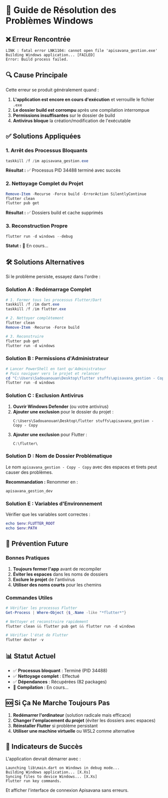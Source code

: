 # 🔧 Guide de Résolution des Problèmes Windows

## ❌ Erreur Rencontrée

```
LINK : fatal error LNK1104: cannot open file 'apisavana_gestion.exe'
Building Windows application... [FAILED]
Error: Build process failed.
```

## 🔍 Cause Principale

Cette erreur se produit généralement quand :
1. **L'application est encore en cours d'exécution** et verrouille le fichier `.exe`
2. **Le dossier build est corrompu** après une compilation interrompue
3. **Permissions insuffisantes** sur le dossier de build
4. **Antivirus bloque** la création/modification de l'exécutable

## ✅ Solutions Appliquées

### 1. **Arrêt des Processus Bloquants**
```powershell
taskkill /f /im apisavana_gestion.exe
```
**Résultat :** ✅ Processus PID 34488 terminé avec succès

### 2. **Nettoyage Complet du Projet**
```powershell
Remove-Item -Recurse -Force build -ErrorAction SilentlyContinue
flutter clean
flutter pub get
```
**Résultat :** ✅ Dossiers build et cache supprimés

### 3. **Reconstruction Propre**
```powershell
flutter run -d windows --debug
```
**Statut :** 🔄 En cours...

## 🛠️ Solutions Alternatives

Si le problème persiste, essayez dans l'ordre :

### Solution A : Redémarrage Complet
```powershell
# 1. Fermer tous les processus Flutter/Dart
taskkill /f /im dart.exe
taskkill /f /im flutter.exe

# 2. Nettoyer complètement
flutter clean
Remove-Item -Recurse -Force build

# 3. Reconstruire
flutter pub get
flutter run -d windows
```

### Solution B : Permissions d'Administrateur
```powershell
# Lancer PowerShell en tant qu'Administrateur
# Puis naviguer vers le projet et relancer
cd "C:\Users\Sadouanouan\Desktop\flutter stuffs\apisavana_gestion - Copy - Copy"
flutter run -d windows
```

### Solution C : Exclusion Antivirus
1. **Ouvrir Windows Defender** (ou votre antivirus)
2. **Ajouter une exclusion** pour le dossier du projet :
   ```
   C:\Users\Sadouanouan\Desktop\flutter stuffs\apisavana_gestion - Copy - Copy
   ```
3. **Ajouter une exclusion** pour Flutter :
   ```
   C:\flutter\
   ```

### Solution D : Nom de Dossier Problématique
Le nom `apisavana_gestion - Copy - Copy` avec des espaces et tirets peut causer des problèmes.

**Recommandation :** Renommer en :
```
apisavana_gestion_dev
```

### Solution E : Variables d'Environnement
Vérifier que les variables sont correctes :
```powershell
echo $env:FLUTTER_ROOT
echo $env:PATH
```

## 🎯 Prévention Future

### Bonnes Pratiques
1. **Toujours fermer l'app** avant de recompiler
2. **Éviter les espaces** dans les noms de dossiers
3. **Exclure le projet** de l'antivirus
4. **Utiliser des noms courts** pour les chemins

### Commandes Utiles
```powershell
# Vérifier les processus Flutter
Get-Process | Where-Object {$_.Name -like "*flutter*"}

# Nettoyer et reconstruire rapidement
flutter clean && flutter pub get && flutter run -d windows

# Vérifier l'état de Flutter
flutter doctor -v
```

## 📊 Statut Actuel

- ✅ **Processus bloquant** : Terminé (PID 34488)
- ✅ **Nettoyage complet** : Effectué
- ✅ **Dépendances** : Récupérées (82 packages)
- 🔄 **Compilation** : En cours...

## 🆘 Si Ça Ne Marche Toujours Pas

1. **Redémarrer l'ordinateur** (solution radicale mais efficace)
2. **Changer l'emplacement du projet** (éviter les dossiers avec espaces)
3. **Réinstaller Flutter** si problème persistant
4. **Utiliser une machine virtuelle** ou WSL2 comme alternative

## 🎉 Indicateurs de Succès

L'application devrait démarrer avec :
```
Launching lib\main.dart on Windows in debug mode...
Building Windows application... [X.Xs]
Syncing files to device Windows... [X.Xs]
Flutter run key commands.
```

Et afficher l'interface de connexion Apisavana sans erreurs.
